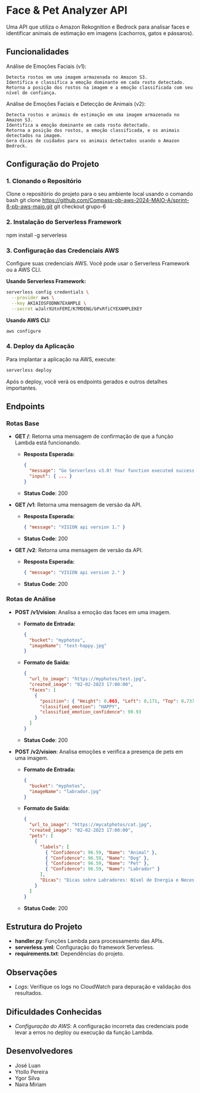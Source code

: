 # Face & Pet Analyzer API
Uma API que utiliza o Amazon Rekognition e Bedrock para analisar faces e identificar animais de estimação em imagens (cachorros, gatos e pássaros).

## Funcionalidades
Análise de Emoções Faciais (v1):

    Detecta rostos em uma imagem armazenada no Amazon S3.
    Identifica e classifica a emoção dominante em cada rosto detectado.
    Retorna a posição dos rostos na imagem e a emoção classificada com seu nível de confiança.

Análise de Emoções Faciais e Detecção de Animais (v2):

    Detecta rostos e animais de estimação em uma imagem armazenada no Amazon S3.
    Identifica a emoção dominante em cada rosto detectado.
    Retorna a posição dos rostos, a emoção classificada, e os animais detectados na imagem.
    Gera dicas de cuidados para os animais detectados usando o Amazon Bedrock.

## Configuração do Projeto

### 1. Clonando o Repositório
Clone o repositório do projeto para o seu ambiente local usando o comando
 bash
git clone https://github.com/Compass-pb-aws-2024-MAIO-A/sprint-8-pb-aws-maio.git
git checkout grupo-6


### 2. Instalação do Serverless Framework

npm install -g serverless

### 3. Configuração das Credenciais AWS

Configure suas credenciais AWS. Você pode usar o Serverless Framework ou a AWS CLI.

**Usando Serverless Framework:**
```bash
serverless config credentials \
  --provider aws \
  --key AKIAIOSFODNN7EXAMPLE \
  --secret wJalrXUtnFEMI/K7MDENG/bPxRfiCYEXAMPLEKEY
```

**Usando AWS CLI:**
```bash
aws configure
```

### 4. Deploy da Aplicação

Para implantar a aplicação na AWS, execute:
```bash
serverless deploy
```

Após o deploy, você verá os endpoints gerados e outros detalhes importantes.

## Endpoints

### Rotas Base

- **GET /**: Retorna uma mensagem de confirmação de que a função Lambda está funcionando.
  - **Resposta Esperada:**
    ```json
    { 
      "message": "Go Serverless v3.0! Your function executed successfully!", 
      "input": { ... }
    }
    ```
  - **Status Code**: 200

- **GET /v1**: Retorna uma mensagem de versão da API.
  - **Resposta Esperada:**
    ```json
    { "message": "VISION api version 1." }
    ```
  - **Status Code**: 200

- **GET /v2**: Retorna uma mensagem de versão da API.
  - **Resposta Esperada:**
    ```json
    { "message": "VISION api version 2." }
    ```
  - **Status Code**: 200

### Rotas de Análise

- **POST /v1/vision**: Analisa a emoção das faces em uma imagem.
  - **Formato de Entrada:**
    ```json
    { 
      "bucket": "myphotos", 
      "imageName": "test-happy.jpg" 
    }
    ```
  - **Formato de Saída:**
    ```json
    { 
      "url_to_image": "https://myphotos/test.jpg", 
      "created_image": "02-02-2023 17:00:00", 
      "faces": [ 
        { 
          "position": { "Height": 0.063, "Left": 0.171, "Top": 0.737, "Width": 0.111 },
          "classified_emotion": "HAPPY", 
          "classified_emotion_confidence": 99.93 
        } 
      ] 
    }
    ```
  - **Status Code**: 200

- **POST /v2/vision**: Analisa emoções e verifica a presença de pets em uma imagem.
  - **Formato de Entrada:**
    ```json
    {  
      "bucket": "myphotos",  
      "imageName": "labrador.jpg"  
    }
    ```
  - **Formato de Saída:**
    ```json
    {  
      "url_to_image": "https://mycatphotos/cat.jpg",  
      "created_image": "02-02-2023 17:00:00",  
      "pets": [
        {
          "labels": [  
            { "Confidence": 96.59, "Name": "Animal" },  
            { "Confidence": 96.59, "Name": "Dog" },  
            { "Confidence": 96.59, "Name": "Pet" },  
            { "Confidence": 96.59, "Name": "Labrador" }  
          ],  
          "Dicas": "Dicas sobre Labradores: Nível de Energia e Necessidades de Exercícios: Labradores são de médio nível de energia, necessitando de 40 minutos de exercício por dia. Temperamento e Comportamento: Inteligentes, enérgicos, dóceis, e com forte desejo de trabalhar com pessoas. Cuidados e Necessidades: Pelos curtos que precisam de poucos cuidados, mas devem ser penteados uma vez por semana para remover fios mortos e soltos. A alimentação deve ser adequada, ajustando a quantidade conforme o peso do cão. Problemas de Saúde Comuns: Displasia do cotovelo e coxofemoral, atrofia progressiva da retina (APR) e catarata hereditária." 
        }
      ]
    }
    ```
  - **Status Code**: 200


## Estrutura do Projeto

- **handler.py**: Funções Lambda para processamento das APIs.
- **serverless.yml**: Configuração do framework Serverless.
- **requirements.txt**: Dependências do projeto.

## Observações

- *Logs*: Verifique os logs no CloudWatch para depuração e validação dos resultados.

## Dificuldades Conhecidas

- *Configuração do AWS*: A configuração incorreta das credenciais pode levar a erros no deploy ou execução da função Lambda.



## Desenvolvedores

- José Luan
- Ytollo Pereira
- Ygor Silva
- Naira Miriam
